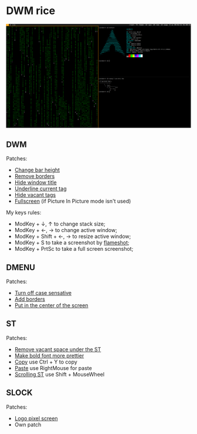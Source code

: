 # DWM rice

![Arch Linux](https://github.com/Valetron/Arch-Linux/blob/main/image.png)
## DWM
Patches:
- [Change bar height](https://dwm.suckless.org/patches/bar_height/)
- [Remove borders](https://dwm.suckless.org/patches/singularborders/)
- [Hide window title](https://dwm.suckless.org/patches/notitle/)
- [Underline current tag](https://dwm.suckless.org/patches/underlinetags/)
- [Hide vacant tags](https://dwm.suckless.org/patches/hide_vacant_tags/)
- [Fullscreen](https://dwm.suckless.org/patches/fakefullscreen/) (if Picture In Picture mode isn't used)

My keys rules:
* ModKey + ↓, ↑ to change stack size;
* ModKey + ←, → to change active window;
* ModKey + Shift + ←, → to resize active window;
* ModKey + S to take a screenshot by [flameshot](https://github.com/flameshot-org/flameshot);
* ModKey + PrtSc to take a full screen screenshot;
## DMENU
Patches:
- [Turn off case sensative](https://tools.suckless.org/dmenu/patches/case-insensitive/)
- [Add borders](https://tools.suckless.org/dmenu/patches/border/)
- [Put in the center of the screen](https://tools.suckless.org/dmenu/patches/center/)
## ST
Patches:
- [Remove vacant space under the ST](https://st.suckless.org/patches/anysize/)  
- [Make bold font more prettier](https://st.suckless.org/patches/bold-is-not-bright/)
- [Copy](https://st.suckless.org/patches/clipboard/) use Ctrl + Y to copy
- [Paste](https://st.suckless.org/patches/rightclickpaste/) use RightMouse for paste
- [Scrolling ST](https://st.suckless.org/patches/scrollback/) use Shift + MouseWheel

## SLOCK
Patches:
- [Logo pixel screen](https://tools.suckless.org/slock/patches/dwmlogoandblurscreen/)
- Own patch

